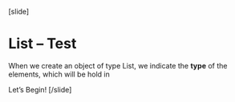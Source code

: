 [slide]
# List – Test
When we create an object of type List<T>, we indicate the **type** of the elements, which will be hold in 


Let’s Begin!
[/slide]